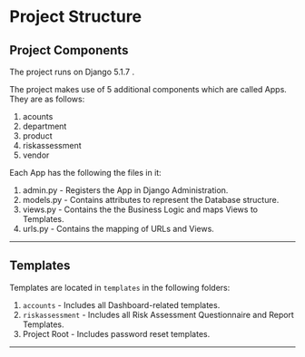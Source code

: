 # Project Structure

## Project Components
The project runs on Django 5.1.7 .

The project makes use of 5 additional components which are called Apps. They are as follows:

1. acounts
2. department
3. product
4. riskassessment
5. vendor

Each App has the following the files in it:

1. admin.py - Registers the App in Django Administration.
2. models.py - Contains attributes to represent the Database structure.
4. views.py - Contains the the Business Logic and maps Views to Templates.
5. urls.py - Contains the mapping of URLs and Views.
---

## Templates

Templates are located in `templates` in the following folders:

1. `accounts` - Includes all Dashboard-related templates.
2. `riskassessment` - Includes all Risk Assessment Questionnaire and Report Templates.
3. Project Root - Includes password reset templates.
--- 
